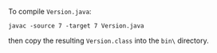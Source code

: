 To compile `Version.java`:

```text
javac -source 7 -target 7 Version.java
```

then copy the resulting `Version.class` into the `bin\` directory.